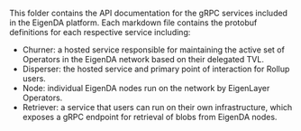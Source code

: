 This folder contains the API documentation for the gRPC services included in the EigenDA platform. Each markdown file contains the protobuf definitions for each respective service including:
- Churner: a hosted service responsible for maintaining the active set of Operators in the EigenDA network based on their delegated TVL.
- Disperser: the hosted service and primary point of interaction for Rollup users.
- Node: individual EigenDA nodes run on the network by EigenLayer Operators.
- Retriever: a service that users can run on their own infrastructure, which exposes a gRPC endpoint for retrieval of blobs from EigenDA nodes.

